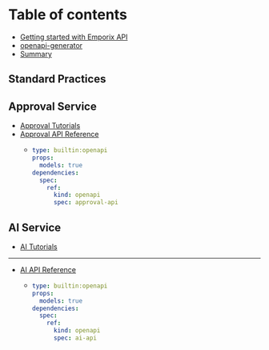 # Table of contents

* [Getting started with Emporix API](README.md)
* [openapi-generator](openapi-generator.md)
* [Summary](summary.md)


## Standard Practices

## Approval Service

* [Approval Tutorials](approval-service/approval.md)
* [Approval API Reference](approval-service/approval-api-reference/README.md)
  * ```yaml
    type: builtin:openapi
    props:
      models: true
    dependencies:
      spec:
        ref:
          kind: openapi
          spec: approval-api
    ```

## AI Service

* [AI Tutorials](ai-service/ai-tutorial.md)

***

* [AI API Reference](ai-api-reference/README.md)
  * ```yaml
    type: builtin:openapi
    props:
      models: true
    dependencies:
      spec:
        ref:
          kind: openapi
          spec: ai-api
    ```
